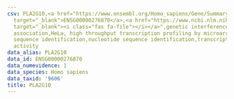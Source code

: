 ```yaml
---
csv: PLA2G10,<a href="https://www.ensembl.org/Homo_sapiens/Gene/Summary?db=core;g=ENSG00000276870"
  target="_blank">ENSG00000276870</a>,<a href="https://www.ncbi.nlm.nih.gov/pubmed/17216044"
  target="_blank"><i class="fas fa-file"></i></a>",genetic interference,functional
  association,HeLa, high throughput transcription profiling by microarray,nucleotide
  sequence identification,nucleotide sequence identification,transcriptional regulation,up-regulates
  activity
data_alias: PLA2G10
data_id: ENSG00000276870
data_numevidence: 1
data_species: Homo sapiens
data_taxid: '9606'
title: PLA2G10
---
```

